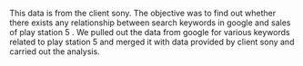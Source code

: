 This data is from the client sony. The objective was to find out whether there exists any relationship between  search keywords in google and sales of play station 5 . We pulled out the data from google for various keywords related to play station 5 and merged it with data provided by client sony and carried out the analysis.
